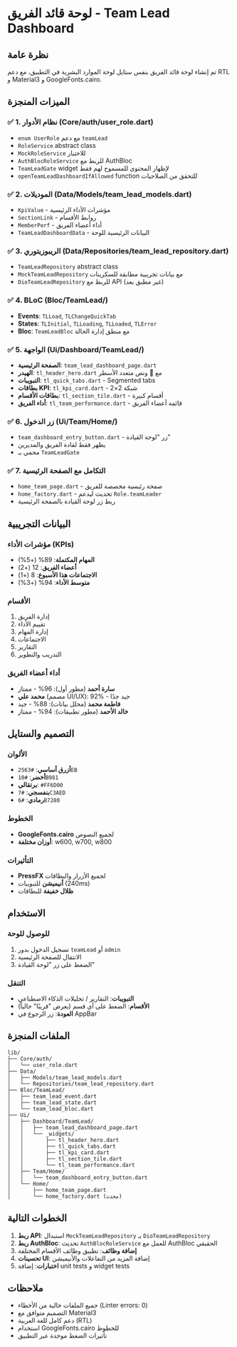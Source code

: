 # لوحة قائد الفريق - Team Lead Dashboard

## نظرة عامة
تم إنشاء لوحة قائد الفريق بنفس ستايل لوحة الموارد البشرية في التطبيق، مع دعم RTL و Material3 و GoogleFonts.cairo.

## الميزات المنجزة

### ✅ 1. نظام الأدوار (Core/auth/user_role.dart)
- `enum UserRole` مع دعم `teamLead`
- `RoleService` abstract class
- `MockRoleService` للاختبار
- `AuthBlocRoleService` للربط مع AuthBloc
- `TeamLeadGate` widget لإظهار المحتوى للمسموح لهم فقط
- `openTeamLeadDashboardIfAllowed` function للتحقق من الصلاحيات

### ✅ 2. الموديلات (Data/Models/team_lead_models.dart)
- `KpiValue` - مؤشرات الأداء الرئيسية
- `SectionLink` - روابط الأقسام
- `MemberPerf` - أداء أعضاء الفريق
- `TeamLeadDashboardData` - البيانات الرئيسية للوحة

### ✅ 3. الريبوزيتوري (Data/Repositories/team_lead_repository.dart)
- `TeamLeadRepository` abstract class
- `MockTeamLeadRepository` مع بيانات تجريبية مطابقة للسكرينات
- `DioTeamLeadRepository` للربط مع API (غير مطبق بعد)

### ✅ 4. BLoC (Bloc/TeamLead/)
- **Events**: `TLLoad`, `TLChangeQuickTab`
- **States**: `TLInitial`, `TLLoading`, `TLLoaded`, `TLError`
- **Bloc**: `TeamLeadBloc` مع منطق إدارة الحالة

### ✅ 5. الواجهة (Ui/Dashboard/TeamLead/)
- **الصفحة الرئيسية**: `team_lead_dashboard_page.dart`
- **الهيدر**: `tl_header_hero.dart` مع 👑 ونص متعدد الأسطر
- **التبويبات**: `tl_quick_tabs.dart` - Segmented tabs
- **بطاقات KPI**: `tl_kpi_card.dart` - شبكة 2×2
- **بطاقات الأقسام**: `tl_section_tile.dart` - أقسام كبيرة
- **أداء الفريق**: `tl_team_performance.dart` - قائمة أعضاء الفريق

### ✅ 6. زر الدخول (Ui/Team/Home/)
- `team_dashboard_entry_button.dart` - زر "لوحة القيادة"
- يظهر فقط لقادة الفريق والمديرين
- محمي بـ `TeamLeadGate`

### ✅ 7. التكامل مع الصفحة الرئيسية
- `home_team_page.dart` - صفحة رئيسية مخصصة للفريق
- `home_factory.dart` - تحديث ليدعم `Role.teamLeader`
- ربط زر لوحة القيادة بالصفحة الرئيسية

## البيانات التجريبية

### مؤشرات الأداء (KPIs)
- **المهام المكتملة**: 89% (+5%)
- **أعضاء الفريق**: 12 (+2)
- **الاجتماعات هذا الأسبوع**: 8 (+1)
- **متوسط الأداء**: 94% (+3%)

### الأقسام
1. إدارة الفريق
2. تقييم الأداء
3. إدارة المهام
4. الاجتماعات
5. التقارير
6. التدريب والتطوير

### أداء أعضاء الفريق
- **سارة أحمد** (مطور أول): 96% - ممتاز
- **محمد علي** (مصمم UI/UX): 92% - جيد جدًا
- **فاطمة محمد** (محلل بيانات): 88% - جيد
- **خالد الأحمد** (مطور تطبيقات): 94% - ممتاز

## التصميم والستايل

### الألوان
- **أزرق أساسي**: `#2563EB`
- **أخضر**: `#10B981`
- **برتقالي**: `#FF6D00`
- **بنفسجي**: `#7C3AED`
- **رمادي**: `#6B7280`

### الخطوط
- **GoogleFonts.cairo** لجميع النصوص
- **أوزان مختلفة**: w600, w700, w800

### التأثيرات
- **PressFX** لجميع الأزرار والبطاقات
- **أنيميشن** للتبويبات (240ms)
- **ظلال خفيفة** للبطاقات

## الاستخدام

### للوصول للوحة
1. تسجيل الدخول بدور `teamLead` أو `admin`
2. الانتقال للصفحة الرئيسية
3. الضغط على زر "لوحة القيادة"

### التنقل
- **التبويبات**: التقارير / تحليلات الذكاء الاصطناعي
- **الأقسام**: الضغط على أي قسم (يعرض "قريبًا" حالياً)
- **العودة**: زر الرجوع في AppBar

## الملفات المنجزة

```
lib/
├── Core/auth/
│   └── user_role.dart
├── Data/
│   ├── Models/team_lead_models.dart
│   └── Repositories/team_lead_repository.dart
├── Bloc/TeamLead/
│   ├── team_lead_event.dart
│   ├── team_lead_state.dart
│   └── team_lead_bloc.dart
├── Ui/
│   ├── Dashboard/TeamLead/
│   │   ├── team_lead_dashboard_page.dart
│   │   └── _widgets/
│   │       ├── tl_header_hero.dart
│   │       ├── tl_quick_tabs.dart
│   │       ├── tl_kpi_card.dart
│   │       ├── tl_section_tile.dart
│   │       └── tl_team_performance.dart
│   ├── Team/Home/
│   │   └── team_dashboard_entry_button.dart
│   └── Home/
│       ├── home_team_page.dart
│       └── home_factory.dart (محدث)
```

## الخطوات التالية

1. **ربط API**: استبدال `MockTeamLeadRepository` بـ `DioTeamLeadRepository`
2. **ربط AuthBloc**: تحديث `AuthBlocRoleService` للعمل مع AuthBloc الحقيقي
3. **إضافة وظائف**: تطبيق وظائف الأقسام المختلفة
4. **تحسينات UI**: إضافة المزيد من التفاعلات والأنيميشن
5. **اختبارات**: إضافة unit tests و widget tests

## ملاحظات

- جميع الملفات خالية من الأخطاء (Linter errors: 0)
- التصميم متوافق مع Material3
- دعم كامل للغة العربية (RTL)
- استخدام GoogleFonts.cairo للخطوط
- تأثيرات الضغط موحدة عبر التطبيق
